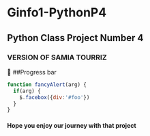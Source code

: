 # Ginfo1-PythonP4
## Python Class Project Number 4
### VERSION OF SAMIA TOURRIZ


:battery: ##Progress bar
```javascript
function fancyAlert(arg) {
  if(arg) {
    $.facebox({div:'#foo'})
  }
}
```


#### Hope you enjoy our journey with that project
